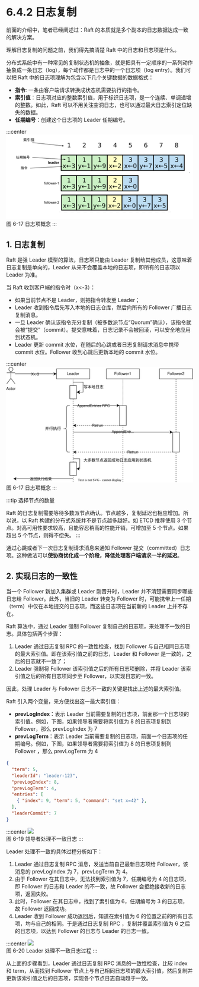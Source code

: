 # 6.4.2 日志复制

前面的介绍中，笔者已经阐述过：Raft 的本质就是多个副本的日志数据达成一致的解决方案。

理解日志复制的问题之前，我们得先搞清楚 Raft 中的日志和日志项是什么。

分布式系统中有一种常见的复制状态机的抽象，就是把具有一定顺序的一系列动作抽象成一条日志（log），每个动作都是日志中的一个日志项（log entry）。我们可以把 Raft 中的日志项理解为包含以下几个关键数据的数据格式：

- **指令**: 一条由客户端请求转换成状态机需要执行的指令。
- **索引值**：日志项对应的整数索引值，用于标识日志项，是一个连续、单调递增的整数。如此，Raft 可以不用关注空洞日志，也可以通过最大日志索引定位缺失的数据。
- **任期编号**：创建这个日志项的 Leader 任期编号。

:::center
  ![](../assets/raft-log.svg) <br/>
 图 6-17 日志项概念
:::



## 1. 日志复制

Raft 是强 Leader 模型的算法，日志项只能由 Leader 复制给其他成员，这意味着日志复制是单向的，Leader 从来不会覆盖本地的日志项，即所有的日志项以 Leader 为准。

当 Raft 收到客户端的指令时（x<-3）：
- 如果当前节点不是 Leader，则把指令转发至 Leader；
- Leader 收到指令后先写入本地的日志仓库，然后向所有的 Follower 广播日志复制消息。
- 一旦 Leader 确认该指令充分复制（被多数派节点“Quorum”确认），该指令就会被“提交”（commit）。提交意味着，日志记录不会被回滚，可以安全地应用到状态机。
- Leader 更新 commit 水位，在随后的心跳或者日志复制请求消息中携带 commit 水位。Follower 收到心跳后更新本地的 commit 水位。

:::center
  ![](../assets/raft-append-entries.svg) <br/>
 图 6-17 日志项概念
:::


:::tip 选择节点的数量

Raft 的日志复制需要等待多数派节点确认。节点越多，复制延迟也相应增加。所以说，以 Raft 构建的分布式系统并不是节点越多越好。如 ETCD 推荐使用 3 个节点。对高可用性要求较高，且能容忍稍高的性能开销，可增加至 5 个节点。如果超出 5 个节点，则得不偿失。
:::

通过心跳或者下一次日志复制请求消息来通知 Follower 提交（committed）日志项。这种做法可以**使协商优化成一个阶段，降低处理客户端请求一半的延迟**。


## 2. 实现日志的一致性

当一个 Follower 新加入集群或 Leader 刚晋升时，Leader 并不清楚需要同步哪些日志给 Follower。此外，当旧的 Leader 转变为 Follower 时，可能携带上一任期（term）中仅在本地提交的日志项，而这些日志项在当前新的 Leader 上并不存在。

Raft 算法中，通过 Leader 强制 Follower 复制自己的日志项，来处理不一致的日志。具体包括两个步骤：

1. Leader 通过日志复制 RPC 的一致性检查，找到 Follower 与自己相同日志项的最大索引值。即在该索引值之前的日志，Leader 和 Follower 是一致的，之后的日志就不一致了；
2. Leader 强制将 Follower 该索引值之后的所有日志项删除，并将 Leader 该索引值之后的所有日志项同步至 Follower，以实现日志的一致。

因此，处理 Leader 与 Follower 日志不一致的关键是找出上述的最大索引值。

Raft 引入两个变量，来方便找出这一最大索引值：

- **prevLogIndex**：表示 Leader 当前需要复制的日志项，前面那一个日志项的索引值。例如，下图，如果领导者需要将索引值为 8 的日志项复制到 Follower，那么 prevLogIndex 为 7
- **prevLogTerm**：表示 Leader 当前需要复制的日志项，前面一个日志项的任期编号。例如，下图，如果领导者需要将索引值为 8 的日志项复制到 Follower ，那么 prevLogTerm 为 4


```json
{
  "term": 5,
  "leaderId": "leader-123",
  "prevLogIndex": 8,
  "prevLogTerm": 4,
  "entries": [
    { "index": 9, "term": 5, "command": "set x=42" },
  ],
  "leaderCommit": 7
}

```

:::center
  ![](../assets/raft-log-fix.svg) <br/>
 图 6-19 领导者处理不一致日志
:::

Leader 处理不一致的具体过程分析如下：

1. Leader 通过日志复制 RPC 消息，发送当前自己最新日志项给 Follower，该消息的 prevLogIndex 为 7，prevLogTerm 为 4。
2. 由于 Follower 在其日志中，无法找到索引值为 7，任期编号为 4 的日志项，即 Follower 的日志和 Leader 的不一致，故 Follower 会拒绝接收新的日志项，返回失败。
3. 此时，Follower 在其日志中，找到了索引值为 6，任期编号为 3 的日志项，故 Follower 返回成功。
4. Leader 收到 Follower 成功返回后，知道在索引值为 6 的位置之前的所有日志项，均与自己的相同。于是通过日志复制 RPC ，复制并覆盖索引值为 6 之后的日志项，以达到 Follower 的日志与 Leader 的日志一致。

:::center
  ![](../assets/raft-log-fix-action.svg) <br/>
图 6-20 Leader 处理不一致日志过程
:::

从上面的步骤看到，Leader 通过日志复制 RPC 消息的一致性检查，比较 index 和 term，从而找到 Follower 节点上与自己相同日志项的最大索引值，然后复制并更新该索引值之后的日志项，实现各个节点日志自动趋于一致。


